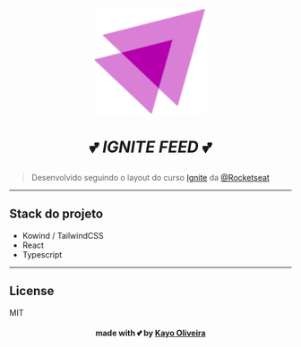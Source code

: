 <p align="center">
  <a href="https://www.github.com/kayooliveira/kowind" target="_blank" rel="noopener noreferrer">
    <img width="200" src="./src/Assets/img/logo.svg" alt="kowind logo">
  </a>
</p>

# <p align="center"> :two_hearts: ***IGNITE FEED*** :two_hearts: 

>Desenvolvido seguindo o layout do curso [Ignite](https://rocketseat.com.br/ignite) da [@Rocketseat](https://rocketseat.com.br)

---

## Stack do projeto
- Kowind / TailwindCSS
- React
- Typescript

---
## License
MIT

#### <p align="center"> made with :two_hearts: by [Kayo Oliveira](https://github.com/kayooliveira)